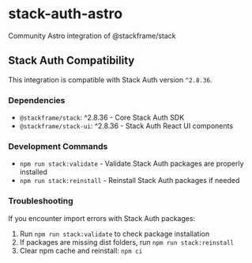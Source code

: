 # stack-auth-astro
Community Astro integration of @stackframe/stack

## Stack Auth Compatibility

This integration is compatible with Stack Auth version `^2.8.36`.

### Dependencies
- `@stackframe/stack`: ^2.8.36 - Core Stack Auth SDK
- `@stackframe/stack-ui`: ^2.8.36 - Stack Auth React UI components

### Development Commands
- `npm run stack:validate` - Validate Stack Auth packages are properly installed
- `npm run stack:reinstall` - Reinstall Stack Auth packages if needed

### Troubleshooting
If you encounter import errors with Stack Auth packages:
1. Run `npm run stack:validate` to check package installation
2. If packages are missing dist folders, run `npm run stack:reinstall`
3. Clear npm cache and reinstall: `npm ci`
